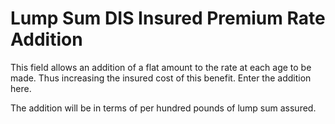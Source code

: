 # Lump Sum DIS Insured Premium Rate Addition

This field allows an addition of a flat amount to the rate at each age
to be made. Thus increasing the insured cost of this benefit. Enter the
addition here.

The addition will be in terms of per hundred pounds of lump sum assured.
